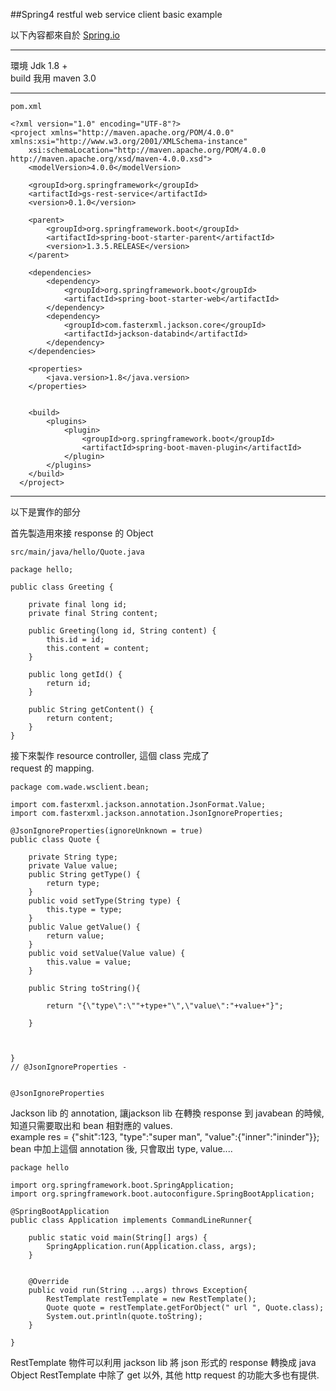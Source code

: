 ##Spring4 restful web service client basic example  

以下內容都來自於 [Spring.io](https://spring.io/guides/gs/consuming-test/)

***
環境 Jdk 1.8 +  
build 我用 maven 3.0  
***

```pom.xml```


``` 
<?xml version="1.0" encoding="UTF-8"?>
<project xmlns="http://maven.apache.org/POM/4.0.0" xmlns:xsi="http://www.w3.org/2001/XMLSchema-instance"
    xsi:schemaLocation="http://maven.apache.org/POM/4.0.0 http://maven.apache.org/xsd/maven-4.0.0.xsd">
    <modelVersion>4.0.0</modelVersion>

    <groupId>org.springframework</groupId>
    <artifactId>gs-rest-service</artifactId>
    <version>0.1.0</version>

    <parent>
        <groupId>org.springframework.boot</groupId>
        <artifactId>spring-boot-starter-parent</artifactId>
        <version>1.3.5.RELEASE</version>
    </parent>

    <dependencies>
        <dependency>
            <groupId>org.springframework.boot</groupId>
            <artifactId>spring-boot-starter-web</artifactId>
        </dependency>
        <dependency>
            <groupId>com.fasterxml.jackson.core</groupId>
            <artifactId>jackson-databind</artifactId>
        </dependency>        
    </dependencies>

    <properties>
        <java.version>1.8</java.version>
    </properties>
	

    <build>
        <plugins>
            <plugin>
                <groupId>org.springframework.boot</groupId>
                <artifactId>spring-boot-maven-plugin</artifactId>
            </plugin>
        </plugins>
    </build>
  </project>
```  

---
以下是實作的部分

首先製造用來接 response 的 Object  
```
src/main/java/hello/Quote.java
```  

```
package hello;

public class Greeting {

    private final long id;
    private final String content;

    public Greeting(long id, String content) {
        this.id = id;
        this.content = content;
    }

    public long getId() {
        return id;
    }

    public String getContent() {
        return content;
    }
}
```

接下來製作 resource controller, 這個 class 完成了  
request 的 mapping.  

```
package com.wade.wsclient.bean;

import com.fasterxml.jackson.annotation.JsonFormat.Value;
import com.fasterxml.jackson.annotation.JsonIgnoreProperties;

@JsonIgnoreProperties(ignoreUnknown = true)
public class Quote {

	private String type;
	private Value value;
	public String getType() {
		return type;
	}
	public void setType(String type) {
		this.type = type;
	}
	public Value getValue() {
		return value;
	}
	public void setValue(Value value) {
		this.value = value;
	}
	
	public String toString(){
		
		return "{\"type\":\""+type+"\",\"value\":"+value+"}";
		
	}
	
	
	
}
// @JsonIgnoreProperties - 


```

```
@JsonIgnoreProperties
```
Jackson lib 的 annotation, 讓jackson lib 在轉換 response 到 javabean 的時候, 知道只需要取出和 bean 相對應的 values.  
example res = {"shit":123, "type":"super man", "value":{"inner":"ininder"}};
bean 中加上這個 annotation 後, 只會取出 type, value....




```
package hello

import org.springframework.boot.SpringApplication;
import org.springframework.boot.autoconfigure.SpringBootApplication;

@SpringBootApplication
public class Application implements CommandLineRunner{

    public static void main(String[] args) {
        SpringApplication.run(Application.class, args);
    }
    
    
    @Override
    public void run(String ...args) throws Exception{
   		RestTemplate restTemplate = new RestTemplate();
    	Quote quote = restTemplate.getForObject(" url ", Quote.class);
    	System.out.println(quote.toString);
    }
    
}
```
RestTemplate 物件可以利用 jackson lib 將 json 形式的 response 轉換成 java Object
RestTemplate 中除了 get 以外, 其他 http request 的功能大多也有提供.



















